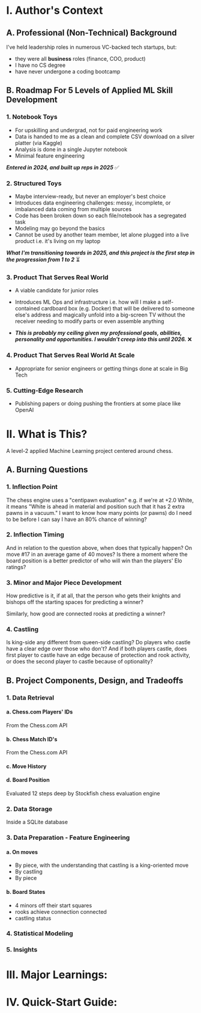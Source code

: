 # I. Author's Context
## A. Professional (Non-Technical) Background
I've held leadership roles in numerous VC-backed tech startups, but:
  - they were all __business__ roles (finance, COO, product)
  - I have no CS degree
  - have never undergone a coding bootcamp

## B. Roadmap For 5 Levels of Applied ML Skill Development
### 1. Notebook Toys
- For upskilling and undergrad, not for paid engineering work
- Data is handed to me as a clean and complete CSV download on a silver platter (via Kaggle)
- Analysis is done in a single Jupyter notebook
- Minimal feature engineering

**_Entered in 2024, and built up reps in 2025_** :white_check_mark:

### 2. Structured Toys
- Maybe interview-ready, but never an employer's best choice
- Introduces data engineering challenges: messy, incomplete, or imbalanced data coming from multiple sources
- Code has been broken down so each file/notebook has a segregated task
- Modeling may go beyond the basics
- Cannot be used by another team member, let alone plugged into a live product i.e. it's living on my laptop

**_What I'm transitioning towards in 2025, and this project is the first step in the progression from 1 to 2_** :hourglass_flowing_sand:

### 3. Product That Serves Real World
- A viable candidate for junior roles
- Introduces ML Ops and infrastructure i.e. how will I make a self-contained cardboard box (e.g. Docker) that will be delivered to someone else's address and magically unfold into a big-screen TV without the receiver needing to modify parts or even assemble anything

- **_This is probably my ceiling given my professional goals, abilities, personality and opportunities. I wouldn't creep into this until 2026._** :x:

### 4. Product That Serves Real World At Scale
- Appropriate for senior engineers or getting things done at scale in Big Tech

### 5. Cutting-Edge Research
- Publishing papers or doing pushing the frontiers at some place like OpenAI

# II. What is This?
A level-2 applied Machine Learning project centered around chess.

## A. Burning Questions
### 1. Inflection Point
The chess engine uses a "centipawn evaluation" e.g. if we're at +2.0 White, it means "White is ahead in material and position such that it has 2 extra pawns in a vacuum." I want to know how many points (or pawns) do I need to be before I can say I have an 80% chance of winning?

### 2. Inflection Timing
And in relation to the question above, when does that typically happen? On move #17 in an average game of 40 moves? Is there a moment where the board position is a better predictor of who will win than the players' Elo ratings?

### 3. Minor and Major Piece Development
How predictive is it, if at all, that the person who gets their knights and bishops off the starting spaces for predicting a winner?

Similarly, how good are connected rooks at predicting a winner?

### 4. Castling
Is king-side any different from queen-side castling? Do players who castle have a clear edge over those who don't? And if both players castle, does first player to castle have an edge because of protection and rook activity, or does the second player to castle because of optionality?




## B. Project Components, Design, and Tradeoffs
### 1. Data Retrieval
#### a. Chess.com Players' IDs
From the Chess.com API

#### b. Chess Match ID's
From the Chess.com API

#### c. Move History

#### d. Board Position
Evaluated 12 steps deep by Stockfish chess evaluation engine



### 2. Data Storage
Inside a SQLite database

### 3. Data Preparation - Feature Engineering
#### a. On moves
- By piece, with the understanding that castling is a king-oriented move
- By castling
- By piece
#### b. Board States
- 4 minors off their start squares
- rooks achieve connection connected
- castling status

### 4. Statistical Modeling

### 5. Insights


# III. Major Learnings:

# IV. Quick-Start Guide:

